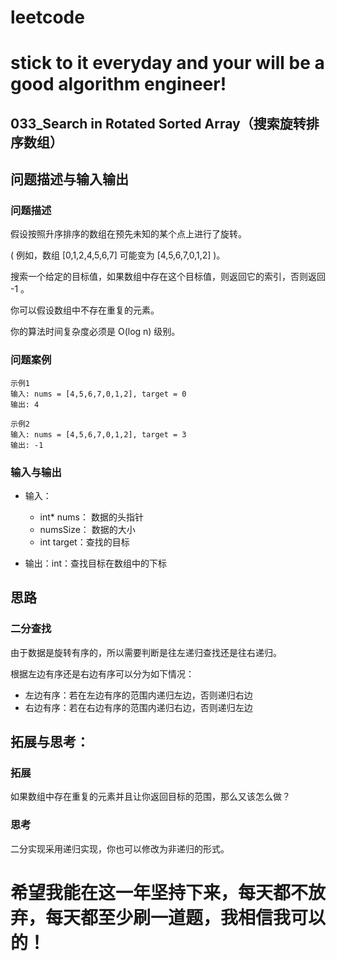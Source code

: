 # leetcode
# stick to it everyday and your will be a good algorithm engineer!
## 033_Search in Rotated Sorted Array（搜索旋转排序数组）
## 问题描述与输入输出
	
### 问题描述
假设按照升序排序的数组在预先未知的某个点上进行了旋转。

( 例如，数组 [0,1,2,4,5,6,7] 可能变为 [4,5,6,7,0,1,2] )。

搜索一个给定的目标值，如果数组中存在这个目标值，则返回它的索引，否则返回 -1 。

你可以假设数组中不存在重复的元素。

你的算法时间复杂度必须是 O(log n) 级别。

### 问题案例
	
	示例1
	输入: nums = [4,5,6,7,0,1,2], target = 0
	输出: 4
	
	示例2
	输入: nums = [4,5,6,7,0,1,2], target = 3
	输出: -1
		
### 输入与输出
* 输入：
	* int* nums： 数据的头指针
	* numsSize：  数据的大小
	* int target：查找的目标

	
* 输出：int：查找目标在数组中的下标

## 思路			
### 二分查找
由于数据是旋转有序的，所以需要判断是往左递归查找还是往右递归。

根据左边有序还是右边有序可以分为如下情况：
* 左边有序：若在左边有序的范围内递归左边，否则递归右边
* 右边有序：若在右边有序的范围内递归右边，否则递归左边

## 拓展与思考：
### 拓展
如果数组中存在重复的元素并且让你返回目标的范围，那么又该怎么做？
### 思考
二分实现采用递归实现，你也可以修改为非递归的形式。

# 希望我能在这一年坚持下来，每天都不放弃，每天都至少刷一道题，我相信我可以的！
